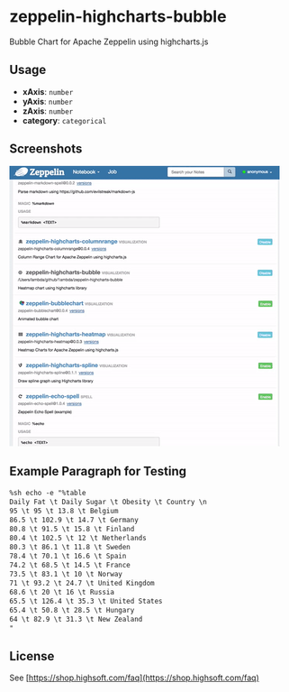 # zeppelin-highcharts-bubble

Bubble Chart for Apache Zeppelin using highcharts.js

## Usage

- **xAxis**: `number`
- **yAxis**: `number`
- **zAxis**: `number`
- **category**: `categorical`

## Screenshots 

![](https://raw.githubusercontent.com/1ambda/zeppelin-highcharts-bubble/master/screenshots/usage.gif)

## Example Paragraph for Testing

```
%sh echo -e "%table
Daily Fat \t Daily Sugar \t Obesity \t Country \n
95 \t 95 \t 13.8 \t Belgium  
86.5 \t 102.9 \t 14.7 \t Germany  
80.8 \t 91.5 \t 15.8 \t Finland  
80.4 \t 102.5 \t 12 \t Netherlands  
80.3 \t 86.1 \t 11.8 \t Sweden  
78.4 \t 70.1 \t 16.6 \t Spain  
74.2 \t 68.5 \t 14.5 \t France  
73.5 \t 83.1 \t 10 \t Norway  
71 \t 93.2 \t 24.7 \t United Kingdom  
68.6 \t 20 \t 16 \t Russia  
65.5 \t 126.4 \t 35.3 \t United States  
65.4 \t 50.8 \t 28.5 \t Hungary  
64 \t 82.9 \t 31.3 \t New Zealand
"
```

## License

See [https://shop.highsoft.com/faq](https://shop.highsoft.com/faq)
